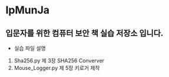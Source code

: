 # IpMunJa
## 입문자를 위한 컴퓨터 보안 책 실습 저장소 입니다.
* 실습 파일 설명
1. Sha256.py 제 3장 SHA256 Converver
2. Mouse_Logger.py 제 5장 키로거 제작 
